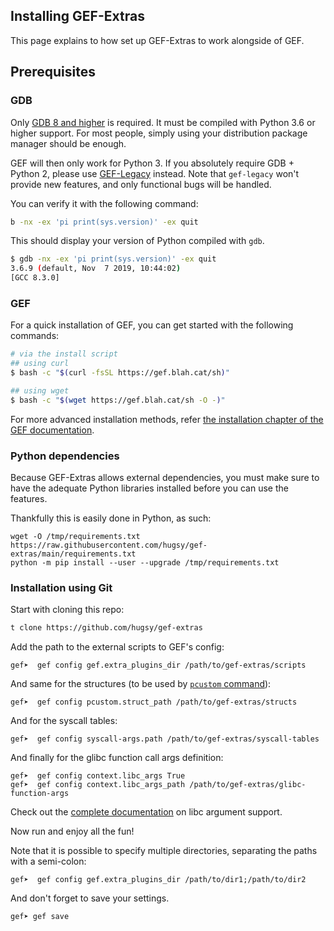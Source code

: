 ## Installing GEF-Extras

This page explains to how set up GEF-Extras to work alongside of GEF.

## Prerequisites

### GDB

Only [GDB 8 and higher](https://www.gnu.org/s/gdb) is required. It must be compiled with Python 3.6
or higher support. For most people, simply using your distribution package manager should be enough.

GEF will then only work for Python 3. If you absolutely require GDB + Python 2, please use
[GEF-Legacy](https://github.com/hugsy/gef-legacy) instead. Note that `gef-legacy` won't provide new
features, and only functional bugs will be handled.

You can verify it with the following command:

```bash
b -nx -ex 'pi print(sys.version)' -ex quit
```

This should display your version of Python compiled with `gdb`.

```bash
$ gdb -nx -ex 'pi print(sys.version)' -ex quit
3.6.9 (default, Nov  7 2019, 10:44:02)
[GCC 8.3.0]
```

### GEF

For a quick installation of GEF, you can get started with the following commands:

```bash
# via the install script
## using curl
$ bash -c "$(curl -fsSL https://gef.blah.cat/sh)"

## using wget
$ bash -c "$(wget https://gef.blah.cat/sh -O -)"
```

For more advanced installation methods, refer
[the installation chapter of the GEF documentation](https://hugsy.github.io/gef/install).

### Python dependencies

Because GEF-Extras allows external dependencies, you must make sure to have the adequate Python
libraries installed before you can use the features.

Thankfully this is easily done in Python, as such:

```text
wget -O /tmp/requirements.txt https://raw.githubusercontent.com/hugsy/gef-extras/main/requirements.txt
python -m pip install --user --upgrade /tmp/requirements.txt
```


### Installation using Git

Start with cloning this repo:

```bash
t clone https://github.com/hugsy/gef-extras
```

Add the path to the external scripts to GEF's config:

```text
gef➤  gef config gef.extra_plugins_dir /path/to/gef-extras/scripts
```

And same for the structures (to be used by
[`pcustom` command](https://hugsy.github.io/gef/commands/pcustom/)):

```text
gef➤  gef config pcustom.struct_path /path/to/gef-extras/structs
```

And for the syscall tables:

```text
gef➤  gef config syscall-args.path /path/to/gef-extras/syscall-tables
```

And finally for the glibc function call args definition:

```text
gef➤  gef config context.libc_args True
gef➤  gef config context.libc_args_path /path/to/gef-extras/glibc-function-args
```

Check out the [complete documentation](commands/glibc_function_args.md) on libc argument support.


Now run and enjoy all the fun!


Note that it is possible to specify multiple directories, separating the paths with
a semi-colon:

```text
gef➤  gef config gef.extra_plugins_dir /path/to/dir1;/path/to/dir2
```

And don't forget to save your settings.

```text
gef➤ gef save
```
